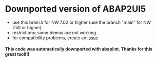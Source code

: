 # Downported version of ABAP2UI5

* use this branch for NW 7.02 or higher (use the branch "main" for NW 7.50 or higher)
* restrictions: some demos are not working
* for compatibility problems, create an [issue](https://github.com/oblomov-dev/ABAP2UI5/issues)

#### This code was automatically downported with [abaplint](https://github.com/abaplint/abaplint). Thanks for this great tool!!!
